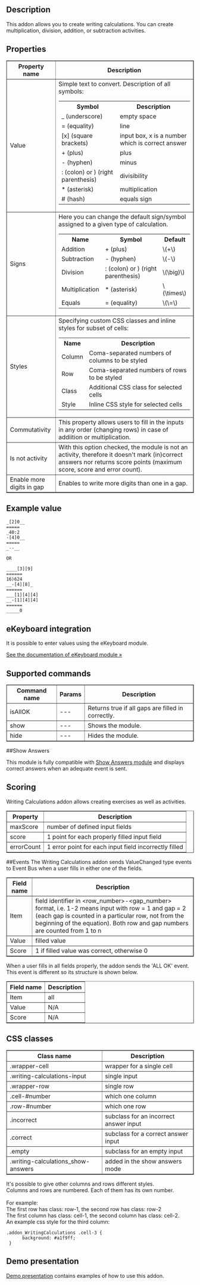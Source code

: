 ## Description
This addon allows you to create writing calculations. You can create multiplication, division, addition, or subtraction activities.


## Properties

<table border='1'>
    <tr>
        <th>Property name</th>
        <th>Description</th>
    </tr>
    <tr>
        <td>Value</td>
        <td>Simple text to convert. Description of all symbols:
            <table>
                <tr>
                    <th>Symbol</th>
                    <th>Description</th>
                </tr>
                <tr>
                    <td>_ (underscore)</td>
                    <td>empty space</td>
                </tr>
                <tr>
                    <td>= (equality)</td>
                    <td>line</td>
                </tr>
                <tr>
                    <td>[x] (square brackets)</td>
                    <td>input box, x is a number which is correct answer</td>
                </tr>
                <tr>
                    <td>+ (plus)</td>
                    <td>plus</td>
                </tr>
                <tr>
                    <td>- (hyphen)</td>
                    <td>minus</td>
                </tr>
                <tr>
                    <td>: (colon) or ) (right parenthesis)</td>
                    <td>divisibility</td>
                </tr>
                <tr>
                    <td>* (asterisk)</td>
                    <td>multiplication</td>
                </tr>
                <tr>
                    <td># (hash)</td>
                    <td>equals sign</td>
                </tr>
            </table>
        </td>
    </tr>
	<tr>
	<td>Signs</td>
	<td>Here you can change the default sign/symbol assigned to a given type of calculation.
		<table>
			<tr>
				<th>Name</th>
				<th>Symbol</th>
				<th>Default</th>
			</tr>
			<tr>
				<td>Addition</td>
				<td>+ (plus)</td>
				<td>\(+\)</td>
			</tr>
			<tr>
				<td>Subtraction</td>
				<td>- (hyphen)</td>
				<td>\(-\)</td>
			</tr>
			<tr>
				<td>Division</td>
				<td>: (colon) or ) (right parenthesis)</td>
				<td>\(\big)\)</td>
			</tr>
			<tr>
				<td>Multiplication</td>
				<td>* (asterisk)</td>
				<td>\(\times\)</td>
			</tr>
			<tr>
				<td>Equals</td>
				<td>= (equality)</td>
				<td>\(\=\)</td>
			</tr>
		</table>
	</td>
    </tr>
    <tr>
        <td>Styles</td>
        <td>Specifying custom CSS classes and inline styles for subset of cells:
            <table>
                <tr>
                    <th>Name</th>
                    <th>Description</th>
                </tr>
                <tr>
                    <td>Column</td>
                    <td>Coma-separated numbers of columns to be styled</td>
                </tr>
				<tr>
                    <td>Row</td>
                    <td>Coma-separated numbers of rows to be styled</td>
                </tr>
                <tr>
                    <td>Class</td>
                    <td>Additional CSS class for selected cells</td>
                </tr>
                <tr>
                    <td>Style</td>
                    <td>Inline CSS style for selected cells</td>
                </tr>
            </table>
        </td>
    </tr>
    <tr>
        <td>Commutativity</td>
        <td>This property allows users to fill in the inputs in any order (changing rows) in case of addiition or multiplication. </td>
    </tr>
    <tr>
        <td>Is not activity</td>
        <td>With this option checked, the module is not an activity, therefore it doesn't mark (in)correct answers nor returns score points (maximum score, score and error count). </td>
    </tr>
    <tr>
        <td>Enable more digits in gap</td>
        <td>Enables to write more digits than one in a gap. </td>
    </tr>
</table>

## Example value

    _[2]0__
    =====
    _40:2
    -[4]0__
    =====
    _--__
	
	OR
	
	____[3][9]
	======
	16)624
	__-[4][8]_
	======
	___[1][4][4]
	__-[1][4][4]
	======
	_____0

## eKeyboard integration
It is possible to enter values using the eKeyboard module. 

[See the documentation of eKeyboard module &raquo;](/doc/page/eKeyboard "eKeyboard")

## Supported commands

<table border='1'>
    <tr>
        <th>Command name</th>
        <th>Params</th>
        <th>Description</th>
    </tr>
    <tr>
        <td>isAllOK</td>
        <td>---</td>
        <td>Returns true if all gaps are filled in correctly.</td>
    </tr>
    <tr>
        <td>show</td>
        <td>---</td>
        <td>Shows the module.</td>
    </tr>
    <tr>
        <td>hide</td>
        <td>---</td>
        <td>Hides the module.</td>
    </tr>
</table>

##Show Answers

This module is fully compatible with [Show Answers module](/doc/page/Show-Answers "Show Answers module") and displays correct answers when an adequate event is sent.

## Scoring
Writing Calculations addon allows creating exercises as well as activities.

<table border='1'>
    <tr>
        <th>Property</th>
        <th>Description</th>
    </tr>
    <tr>
        <td>maxScore</td>
        <td>number of defined input fields</td>
    </tr>
    <tr>
        <td>score</td>
        <td>1 point for each properly filled input field</td>
    </tr>
    <tr>
        <td>errorCount</td>
        <td>1 error point for each input field incorrectly filled</td>
    </tr>
</table>

##Events
The Writing Calculations addon sends ValueChanged type events to Event Bus when a user fills in either one of the fields.

<table border='1'>
    <tr>
        <th>Field name</th>
        <th>Description</th>
    </tr>
    <tr>
        <td>Item</td>
        <td>field identifier in &lt;row_number&gt;-&lt;gap_number&gt; format, i.e. 1-2 means input with row = 1 and gap = 2 (each gap is counted in a particular row, not from the beginning of the equation). Both row and gap numbers are counted from 1 to n</td>
    </tr>
    <tr>
        <td>Value</td>
        <td>filled value</td>
    </tr>
    <tr>
        <td>Score</td>
        <td>1 if filled value was correct, otherwise 0</td>
    </tr>
</table>

When a user fills in all fields properly, the addon sends the 'ALL OK' event. This event is different so its structure is shown below.

<table border='1'>
    <tr>
        <th>Field name</th>
        <th>Description</th>
    </tr>
    <tr>
        <td>Item</td>
        <td>all</td>
    </tr>
    <tr>
        <td>Value</td>
        <td>N/A</td>
    </tr>
    <tr>
        <td>Score</td>
        <td>N/A</td>
    </tr>
</table>

## CSS classes

<table border='1'>
    <tr>
        <th>Class name</th>
        <th>Description</th>
    </tr>
    <tr>
        <td>.wrapper-cell</td>
        <td>wrapper for a single cell</td>
    </tr>
    <tr>
        <td>.writing-calculations-input</td>
        <td>single input</td>
    </tr>
    <tr>
        <td>.wrapper-row</td>
        <td>single row</td>
    </tr>
    <tr>
        <td>.cell-#number</td>
        <td>which one column</td>
    </tr>
    <tr>
        <td>.row-#number</td>
        <td>which one row</td>
    </tr>
    <tr>
        <td>.incorrect</td>
        <td>subclass for an incorrect answer input </td>
    </tr>
    <tr>
        <td>.correct</td>
        <td>subclass for a correct answer input </td>
    </tr>
    <tr>
        <td>.empty</td>
        <td>subclass for an empty input</td>
    </tr>
    <tr>
        <td>.writing-calculations_show-answers</td>
        <td>added in the show answers mode</td>
    </tr>
</table>

It's possible to give other columns and rows different styles.<br/>
Columns and rows are numbered. Each of them has its own number.<br/><br/>
For example:<br/>
The first row has class: row-1, the second row has class: row-2<br/>
The first column has class: cell-1, the second column has class: cell-2.<br/>
An example css style for the third column:<br/>

    .addon_WritingCalculations .cell-3 {
          background: #a1f9ff;
     }

## Demo presentation
[Demo presentation](/embed/6264148351516672 "Demo presentation") contains examples of how to use this addon.                              